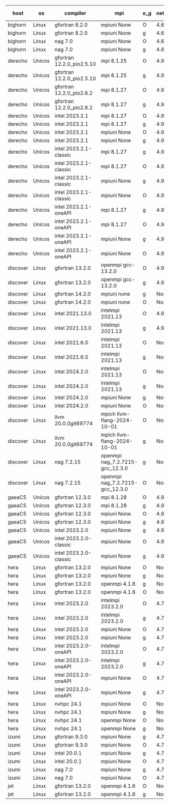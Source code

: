 

| host     | os       | compiler                              | mpi                      | o_g        | netcdf        | build       | u_pass          | u_fail          | s_pass            | s_fail            | e_pass             | e_fail             | nuopc_pass       | nuopc_fail       | artifacts link          |
|----------|----------|---------------------------------------|--------------------------|------------|---------------|-------------|-----------------|-----------------|-------------------|-------------------|--------------------|--------------------|------------------|------------------|-------------------------|
| bighorn | Linux | gfortran 8.2.0 | mpiuni None  | O | 4.6.1  | PASS | 12535 | 0 | 9 | 0 | 42 | 0 | None | None | <a href="https://github.com/esmf-org/esmf-test-artifacts/tree/68025681ed4beff27b543fa3212c6a5c717ab0eb/develop/gfortran/8.2.0/O/mpiuni/None" target="_blank">6802568</a> | 
| bighorn | Linux | gfortran 8.2.0 | mpiuni None  | g | 4.6.1  | PASS | 12535 | 0 | 9 | 0 | 42 | 0 | None | None | <a href="https://github.com/esmf-org/esmf-test-artifacts/tree/1de002b52362776addb69b39950f54dea534b449/develop/gfortran/8.2.0/g/mpiuni/None" target="_blank">1de002b</a> | 
| bighorn | Linux | nag 7.0 | mpiuni None  | O | 4.6.1  | PASS | 12535 | 0 | 9 | 0 | 42 | 0 | None | None | <a href="https://github.com/esmf-org/esmf-test-artifacts/tree/a65960a534a42d32f69bb7a8172154a3ad4e44d3/develop/nag/7.0/O/mpiuni/None" target="_blank">a65960a</a> | 
| bighorn | Linux | nag 7.0 | mpiuni None  | g | 4.6.1  | PASS | None | None | None | None | None | None | None | None | <a href="https://github.com/esmf-org/esmf-test-artifacts/tree/603d58ceee3f73504e7317e82dcded586c8eb93f/develop/nag/7.0/g/mpiuni/None" target="_blank">603d58c</a> | 
| derecho | Unicos | gfortran 12.2.0_pio2.5.10 | mpi 8.1.25  | O | 4.9.2  | PASS | 14204 | 0 | 51 | 0 | 80 | 0 | 57 | 0 | <a href="https://github.com/esmf-org/esmf-test-artifacts/tree/87b0f2849dbdaef060a621e0dcfb7d4e587adbfa/develop/gfortran/12.2.0_pio2.5.10/O/mpi/8.1.25" target="_blank">87b0f28</a> | 
| derecho | Unicos | gfortran 12.2.0_pio2.5.10 | mpi 8.1.25  | g | 4.9.2  | PASS | 14204 | 0 | 51 | 0 | 80 | 0 | 57 | 0 | <a href="https://github.com/esmf-org/esmf-test-artifacts/tree/d48b7ef90d3dfacfe5cae9c64d067252c951d73a/develop/gfortran/12.2.0_pio2.5.10/g/mpi/8.1.25" target="_blank">d48b7ef</a> | 
| derecho | Unicos | gfortran 12.2.0_pio2.6.2 | mpi 8.1.27  | O | 4.9.2  | PASS | 14204 | 0 | 51 | 0 | 80 | 0 | 57 | 0 | <a href="https://github.com/esmf-org/esmf-test-artifacts/tree/8848efc0c770214d011302273897b32327c9ff1b/develop/gfortran/12.2.0_pio2.6.2/O/mpi/8.1.27" target="_blank">8848efc</a> | 
| derecho | Unicos | gfortran 12.2.0_pio2.6.2 | mpi 8.1.27  | g | 4.9.2  | PASS | 14204 | 0 | 51 | 0 | 80 | 0 | 57 | 0 | <a href="https://github.com/esmf-org/esmf-test-artifacts/tree/04d6c8ebcaeb7979ef14ecd217cc877ff83ae99b/develop/gfortran/12.2.0_pio2.6.2/g/mpi/8.1.27" target="_blank">04d6c8e</a> | 
| derecho | Unicos | intel 2023.2.1 | mpi 8.1.27  | O | 4.9.2  | PASS | 14204 | 0 | 51 | 0 | 80 | 0 | 58 | 0 | <a href="https://github.com/esmf-org/esmf-test-artifacts/tree/2ec6feedecde2756c7468bc992b72c1e14cc6d52/develop/intel/2023.2.1/O/mpi/8.1.27" target="_blank">2ec6fee</a> | 
| derecho | Unicos | intel 2023.2.1 | mpi 8.1.27  | g | 4.9.2  | PASS | 14204 | 0 | 51 | 0 | 80 | 0 | 58 | 0 | <a href="https://github.com/esmf-org/esmf-test-artifacts/tree/bcc9fd57954a48676c9af95f9b0340de4299a2ac/develop/intel/2023.2.1/g/mpi/8.1.27" target="_blank">bcc9fd5</a> | 
| derecho | Unicos | intel 2023.2.1 | mpiuni None  | O | 4.9.2  | PASS | 12535 | 0 | 9 | 0 | 42 | 0 | None | None | <a href="https://github.com/esmf-org/esmf-test-artifacts/tree/6118af15d7de11658117a87972119961da90b5d4/develop/intel/2023.2.1/O/mpiuni/None" target="_blank">6118af1</a> | 
| derecho | Unicos | intel 2023.2.1 | mpiuni None  | g | 4.9.2  | PASS | 12535 | 0 | 9 | 0 | 42 | 0 | None | None | <a href="https://github.com/esmf-org/esmf-test-artifacts/tree/ed970a82d48597e918efc8e94adbea8d80657f51/develop/intel/2023.2.1/g/mpiuni/None" target="_blank">ed970a8</a> | 
| derecho | Unicos | intel 2023.2.1-classic | mpi 8.1.27  | g | 4.9.2  | PASS | None | None | None | None | None | None | None | None | <a href="https://github.com/esmf-org/esmf-test-artifacts/tree/9542d30fea4bd96d47b433eceabd54595bccad26/develop/intel/2023.2.1-classic/g/mpi/8.1.27" target="_blank">9542d30</a> | 
| derecho | Unicos | intel 2023.2.1-classic | mpi 8.1.27  | O | 4.9.2  | PASS | None | None | None | None | None | None | None | None | <a href="https://github.com/esmf-org/esmf-test-artifacts/tree/41ddcdc0e6d2269cceba3610842e167cbc42658f/develop/intel/2023.2.1-classic/O/mpi/8.1.27" target="_blank">41ddcdc</a> | 
| derecho | Unicos | intel 2023.2.1-classic | mpiuni None  | g | 4.9.2  | PASS | 12535 | 0 | 9 | 0 | 42 | 0 | None | None | <a href="https://github.com/esmf-org/esmf-test-artifacts/tree/14c84a955d4091f9eb74257940b8e625cd68e985/develop/intel/2023.2.1-classic/g/mpiuni/None" target="_blank">14c84a9</a> | 
| derecho | Unicos | intel 2023.2.1-classic | mpiuni None  | O | 4.9.2  | PASS | 12535 | 0 | 9 | 0 | 42 | 0 | None | None | <a href="https://github.com/esmf-org/esmf-test-artifacts/tree/08331e2f5469153b41a22a511668043ada5ebf72/develop/intel/2023.2.1-classic/O/mpiuni/None" target="_blank">08331e2</a> | 
| derecho | Unicos | intel 2023.2.1-oneAPI | mpi 8.1.27  | g | 4.9.2  | PASS | None | None | None | None | None | None | None | None | <a href="https://github.com/esmf-org/esmf-test-artifacts/tree/2fb139a68c82f9e41359ad8d6b0e046d6f773281/develop/intel/2023.2.1-oneAPI/g/mpi/8.1.27" target="_blank">2fb139a</a> | 
| derecho | Unicos | intel 2023.2.1-oneAPI | mpi 8.1.27  | O | 4.9.2  | PASS | None | None | None | None | None | None | None | None | <a href="https://github.com/esmf-org/esmf-test-artifacts/tree/9354828bc4a3a1c404f9a2ef4f361c655ce2b4c6/develop/intel/2023.2.1-oneAPI/O/mpi/8.1.27" target="_blank">9354828</a> | 
| derecho | Unicos | intel 2023.2.1-oneAPI | mpiuni None  | g | 4.9.2  | PASS | 12535 | 0 | 9 | 0 | 42 | 0 | None | None | <a href="https://github.com/esmf-org/esmf-test-artifacts/tree/7741783b4a60de50b248ae19c6e51147caf5a93e/develop/intel/2023.2.1-oneAPI/g/mpiuni/None" target="_blank">7741783</a> | 
| derecho | Unicos | intel 2023.2.1-oneAPI | mpiuni None  | O | 4.9.2  | PASS | 12535 | 0 | 9 | 0 | 42 | 0 | None | None | <a href="https://github.com/esmf-org/esmf-test-artifacts/tree/c37a6c9491a6579151a3a42031cb204563e6edca/develop/intel/2023.2.1-oneAPI/O/mpiuni/None" target="_blank">c37a6c9</a> | 
| discover | Linux | gfortran 13.2.0 | openmpi gcc-13.2.0  | O | 4.9.2  | PASS | 14204 | 0 | 51 | 0 | 80 | 0 | 57 | 0 | <a href="https://github.com/esmf-org/esmf-test-artifacts/tree/f9591de5417a9b75cfd58cfb95c22f44ff885555/develop/gfortran/13.2.0/O/openmpi/gcc-13.2.0" target="_blank">f9591de</a> | 
| discover | Linux | gfortran 13.2.0 | openmpi gcc-13.2.0  | g | 4.9.2  | PASS | 14204 | 0 | 51 | 0 | 80 | 0 | 57 | 0 | <a href="https://github.com/esmf-org/esmf-test-artifacts/tree/c0e0c6b6e7943cb84f3c5e778f96947e6adf8073/develop/gfortran/13.2.0/g/openmpi/gcc-13.2.0" target="_blank">c0e0c6b</a> | 
| discover | Linux | gfortran 14.2.0 | mpiuni none  | g | None  | PASS | 12535 | 0 | 9 | 0 | 42 | 0 | None | None | <a href="https://github.com/esmf-org/esmf-test-artifacts/tree/945d8641ed7b18ec5ac7c9546a0e8bcc9f05524d/develop/gfortran/14.2.0/g/mpiuni/none" target="_blank">945d864</a> | 
| discover | Linux | gfortran 14.2.0 | mpiuni none  | O | None  | PASS | 12535 | 0 | 9 | 0 | 42 | 0 | None | None | <a href="https://github.com/esmf-org/esmf-test-artifacts/tree/504e555707b299f48bfd2cb36b6c0aff397dfe52/develop/gfortran/14.2.0/O/mpiuni/none" target="_blank">504e555</a> | 
| discover | Linux | intel 2021.13.0 | intelmpi 2021.13  | O | 4.9.2  | PASS | 14204 | 0 | 51 | 0 | 80 | 0 | 57 | 0 | <a href="https://github.com/esmf-org/esmf-test-artifacts/tree/2934711ea07c5d1ec2389d720bf93f71135df119/develop/intel/2021.13.0/O/intelmpi/2021.13" target="_blank">2934711</a> | 
| discover | Linux | intel 2021.13.0 | intelmpi 2021.13  | g | 4.9.2  | PASS | 14203 | 1 | 51 | 0 | 80 | 0 | 57 | 0 | <a href="https://github.com/esmf-org/esmf-test-artifacts/tree/d69509c295bbcf603003bc225c469ae870c30c4a/develop/intel/2021.13.0/g/intelmpi/2021.13" target="_blank">d69509c</a> | 
| discover | Linux | intel 2021.6.0 | intelmpi 2021.13  | O | None  | PASS | 14204 | 0 | 51 | 0 | 80 | 0 | 57 | 0 | <a href="https://github.com/esmf-org/esmf-test-artifacts/tree/032c0a84d83c3beb9473687391233cf031823abf/develop/intel/2021.6.0/O/intelmpi/2021.13" target="_blank">032c0a8</a> | 
| discover | Linux | intel 2021.6.0 | intelmpi 2021.13  | g | None  | PASS | 14204 | 0 | 51 | 0 | 80 | 0 | 57 | 0 | <a href="https://github.com/esmf-org/esmf-test-artifacts/tree/fd1806d1ba3efd615b1369b679f40d1461b91397/develop/intel/2021.6.0/g/intelmpi/2021.13" target="_blank">fd1806d</a> | 
| discover | Linux | intel 2024.2.0 | intelmpi 2021.13  | O | None  | PASS | 14204 | 0 | 51 | 0 | 80 | 0 | 57 | 0 | <a href="https://github.com/esmf-org/esmf-test-artifacts/tree/eec0070b32ef38ddca688db438f8019b86915926/develop/intel/2024.2.0/O/intelmpi/2021.13" target="_blank">eec0070</a> | 
| discover | Linux | intel 2024.2.0 | intelmpi 2021.13  | g | None  | PASS | 14203 | 1 | 51 | 0 | 80 | 0 | 57 | 0 | <a href="https://github.com/esmf-org/esmf-test-artifacts/tree/2291e52997095a4b042d577c8f5ba54d0e786849/develop/intel/2024.2.0/g/intelmpi/2021.13" target="_blank">2291e52</a> | 
| discover | Linux | intel 2024.2.0 | mpiuni None  | g | None  | PASS | 12534 | 1 | 9 | 0 | 42 | 0 | None | None | <a href="https://github.com/esmf-org/esmf-test-artifacts/tree/d79af22b3eab0ec93587b2f2c0722f8e6aa81601/develop/intel/2024.2.0/g/mpiuni/None" target="_blank">d79af22</a> | 
| discover | Linux | intel 2024.2.0 | mpiuni None  | O | None  | PASS | 12535 | 0 | 9 | 0 | 42 | 0 | None | None | <a href="https://github.com/esmf-org/esmf-test-artifacts/tree/47c72912862752d47de60662079f8a3a0c13f5b7/develop/intel/2024.2.0/O/mpiuni/None" target="_blank">47c7291</a> | 
| discover | Linux | llvm 20.0.0git69774 | mpich llvm-flang-2024-10-01  | O | None  | PASS | None | None | None | None | None | None | None | None | <a href="https://github.com/esmf-org/esmf-test-artifacts/tree/84a63b1c9c43a17862184e9331c349e343bcd705/develop/llvm/20.0.0git69774/O/mpich/llvm-flang-2024-10-01" target="_blank">84a63b1</a> | 
| discover | Linux | llvm 20.0.0git69774 | mpich llvm-flang-2024-10-01  | g | None  | PASS | None | None | None | None | None | None | None | None | <a href="https://github.com/esmf-org/esmf-test-artifacts/tree/0d68a6a98de2b898f0a45283a0275ab81214ae5d/develop/llvm/20.0.0git69774/g/mpich/llvm-flang-2024-10-01" target="_blank">0d68a6a</a> | 
| discover | Linux | nag 7.2.15 | openmpi nag_7.2.7215-gcc_12.3.0  | g | None  | PASS | 14204 | 0 | 51 | 0 | 80 | 0 | 57 | 0 | <a href="https://github.com/esmf-org/esmf-test-artifacts/tree/df6898ea38e16b394f7d9c28b334b6bdec04f9aa/develop/nag/7.2.15/g/openmpi/nag_7.2.7215-gcc_12.3.0" target="_blank">df6898e</a> | 
| discover | Linux | nag 7.2.15 | openmpi nag_7.2.7215-gcc_12.3.0  | O | None  | PASS | 14204 | 0 | 51 | 0 | 80 | 0 | 57 | 0 | <a href="https://github.com/esmf-org/esmf-test-artifacts/tree/d10b13efe8033923b9b595b94c9ad6e548b9ef4f/develop/nag/7.2.15/O/openmpi/nag_7.2.7215-gcc_12.3.0" target="_blank">d10b13e</a> | 
| gaeaC5 | Unicos | gfortran 12.3.0 | mpi 8.1.28  | O | 4.9.0  | PASS | 14204 | 0 | 51 | 0 | 80 | 0 | 57 | 0 | <a href="https://github.com/esmf-org/esmf-test-artifacts/tree/c67b55507858c7a34cba9a726417b8f13e51526a/develop/gfortran/12.3.0/O/mpi/8.1.28" target="_blank">c67b555</a> | 
| gaeaC5 | Unicos | gfortran 12.3.0 | mpi 8.1.28  | g | 4.9.0  | PASS | 14204 | 0 | 51 | 0 | 80 | 0 | 57 | 0 | <a href="https://github.com/esmf-org/esmf-test-artifacts/tree/e9ae06c82cb612f41705f7dd9f8be8eb3f01202b/develop/gfortran/12.3.0/g/mpi/8.1.28" target="_blank">e9ae06c</a> | 
| gaeaC5 | Unicos | gfortran 12.3.0 | mpiuni None  | O | 4.9.0  | PASS | 12535 | 0 | 9 | 0 | 42 | 0 | None | None | <a href="https://github.com/esmf-org/esmf-test-artifacts/tree/c26fea5c631a1082e2f6d15a8c62fc1b3c1b093d/develop/gfortran/12.3.0/O/mpiuni/None" target="_blank">c26fea5</a> | 
| gaeaC5 | Unicos | gfortran 12.3.0 | mpiuni None  | g | 4.9.0  | PASS | 12535 | 0 | 9 | 0 | 42 | 0 | None | None | <a href="https://github.com/esmf-org/esmf-test-artifacts/tree/812f73747c580ba59901e7437e3f23d6c9d3bc84/develop/gfortran/12.3.0/g/mpiuni/None" target="_blank">812f737</a> | 
| gaeaC5 | Unicos | intel 2023.2.0 | mpiuni None  | g | 4.9.0  | FAIL | None | None | None | None | None | None | None | None | <a href="https://github.com/esmf-org/esmf-test-artifacts/tree/2b2008bd02939c373fb600c415f348a4c300cb8a/develop/intel/2023.2.0/g/mpiuni/None" target="_blank">2b2008b</a> | 
| gaeaC5 | Unicos | intel 2023.2.0-classic | mpiuni None  | O | 4.9.0  | FAIL | None | None | None | None | None | None | None | None | <a href="https://github.com/esmf-org/esmf-test-artifacts/tree/001f22d3db3cdc16ef87022b144cb20854a11a87/develop/intel/2023.2.0-classic/O/mpiuni/None" target="_blank">001f22d</a> | 
| gaeaC5 | Unicos | intel 2023.2.0-classic | mpiuni None  | g | 4.9.0  | FAIL | None | None | None | None | None | None | None | None | <a href="https://github.com/esmf-org/esmf-test-artifacts/tree/02980c0b6eda276efb094ddb9313c346a082dbea/develop/intel/2023.2.0-classic/g/mpiuni/None" target="_blank">02980c0</a> | 
| hera | Linux | gfortran 13.2.0 | mpiuni None  | O | None  | PASS | 12535 | 0 | 9 | 0 | 42 | 0 | None | None | <a href="https://github.com/esmf-org/esmf-test-artifacts/tree/2946fab227877df0f8dd80f76cded85c9652880c/develop/gfortran/13.2.0/O/mpiuni/None" target="_blank">2946fab</a> | 
| hera | Linux | gfortran 13.2.0 | mpiuni None  | g | None  | PASS | 12535 | 0 | 9 | 0 | 42 | 0 | None | None | <a href="https://github.com/esmf-org/esmf-test-artifacts/tree/2eabf83bc177ebff226435804e1a20aa43839c02/develop/gfortran/13.2.0/g/mpiuni/None" target="_blank">2eabf83</a> | 
| hera | Linux | gfortran 13.2.0 | openmpi 4.1.6  | g | None  | PASS | None | None | None | None | None | None | None | None | <a href="https://github.com/esmf-org/esmf-test-artifacts/tree/ef39d2eb52ca51eff04f7c857dd14ac094300fe9/develop/gfortran/13.2.0/g/openmpi/4.1.6" target="_blank">ef39d2e</a> | 
| hera | Linux | gfortran 13.2.0 | openmpi 4.1.6  | O | None  | PASS | None | None | None | None | None | None | None | None | <a href="https://github.com/esmf-org/esmf-test-artifacts/tree/57bd6939c2f7105e45e9dbdcbbeb9196cb5e048a/develop/gfortran/13.2.0/O/openmpi/4.1.6" target="_blank">57bd693</a> | 
| hera | Linux | intel 2023.2.0 | intelmpi 2023.2.0  | O | 4.7.0  | PASS | 14204 | 0 | 51 | 0 | 80 | 0 | 57 | 0 | <a href="https://github.com/esmf-org/esmf-test-artifacts/tree/3089ed58d46284b23339fc69f7e4ef6aa5de7327/develop/intel/2023.2.0/O/intelmpi/2023.2.0" target="_blank">3089ed5</a> | 
| hera | Linux | intel 2023.2.0 | intelmpi 2023.2.0  | g | 4.7.0  | PASS | 14204 | 0 | 51 | 0 | 80 | 0 | 57 | 0 | <a href="https://github.com/esmf-org/esmf-test-artifacts/tree/3007086aaa27e19f62bc6a77d3d62b7e33ad2055/develop/intel/2023.2.0/g/intelmpi/2023.2.0" target="_blank">3007086</a> | 
| hera | Linux | intel 2023.2.0 | mpiuni None  | O | 4.7.0  | PASS | 12535 | 0 | 9 | 0 | 42 | 0 | None | None | <a href="https://github.com/esmf-org/esmf-test-artifacts/tree/a7b419ac06e94fe7d82135192d4759036a1ffdcb/develop/intel/2023.2.0/O/mpiuni/None" target="_blank">a7b419a</a> | 
| hera | Linux | intel 2023.2.0 | mpiuni None  | g | 4.7.0  | PASS | 12535 | 0 | 9 | 0 | 42 | 0 | None | None | <a href="https://github.com/esmf-org/esmf-test-artifacts/tree/104fdbf902c0fed2184fd4b617f55758bb583703/develop/intel/2023.2.0/g/mpiuni/None" target="_blank">104fdbf</a> | 
| hera | Linux | intel 2023.2.0-oneAPI | intelmpi 2023.2.0  | O | 4.7.0  | PASS | 14204 | 0 | 50 | 1 | 80 | 0 | 57 | 0 | <a href="https://github.com/esmf-org/esmf-test-artifacts/tree/78d2708bba26e01a6def23a2416c1f5b277c24c8/develop/intel/2023.2.0-oneAPI/O/intelmpi/2023.2.0" target="_blank">78d2708</a> | 
| hera | Linux | intel 2023.2.0-oneAPI | intelmpi 2023.2.0  | g | 4.7.0  | PASS | None | None | None | None | None | None | None | None | <a href="https://github.com/esmf-org/esmf-test-artifacts/tree/35757528791fb6b68c567f8d8ae3bf6141e868cb/develop/intel/2023.2.0-oneAPI/g/intelmpi/2023.2.0" target="_blank">3575752</a> | 
| hera | Linux | intel 2023.2.0-oneAPI | mpiuni None  | O | 4.7.0  | PASS | 12535 | 0 | 9 | 0 | 42 | 0 | None | None | <a href="https://github.com/esmf-org/esmf-test-artifacts/tree/5af979c2d491ac130b8b4b6f575cb7cedc6fb6ef/develop/intel/2023.2.0-oneAPI/O/mpiuni/None" target="_blank">5af979c</a> | 
| hera | Linux | intel 2023.2.0-oneAPI | mpiuni None  | g | 4.7.0  | PASS | 12535 | 0 | 9 | 0 | 42 | 0 | None | None | <a href="https://github.com/esmf-org/esmf-test-artifacts/tree/50bc20491e4441a56272636e0f3b6d5ebcfca144/develop/intel/2023.2.0-oneAPI/g/mpiuni/None" target="_blank">50bc204</a> | 
| hera | Linux | nvhpc 24.1 | mpiuni None  | O | None  | PASS | 12535 | 0 | 9 | 0 | 42 | 0 | None | None | <a href="https://github.com/esmf-org/esmf-test-artifacts/tree/b9c663ef6a30c897f07d636bf5765a03a5f6c8cf/develop/nvhpc/24.1/O/mpiuni/None" target="_blank">b9c663e</a> | 
| hera | Linux | nvhpc 24.1 | mpiuni None  | g | None  | PASS | 12535 | 0 | 9 | 0 | 42 | 0 | None | None | <a href="https://github.com/esmf-org/esmf-test-artifacts/tree/828adc9a2850738f134f34a355e3c1e2429b0368/develop/nvhpc/24.1/g/mpiuni/None" target="_blank">828adc9</a> | 
| hera | Linux | nvhpc 24.1 | openmpi None  | O | None  | PASS | 14204 | 0 | 51 | 0 | 80 | 0 | 57 | 0 | <a href="https://github.com/esmf-org/esmf-test-artifacts/tree/be9879a9facd27a7561b7b7d4b0f7d4005f1ac6c/develop/nvhpc/24.1/O/openmpi/None" target="_blank">be9879a</a> | 
| hera | Linux | nvhpc 24.1 | openmpi None  | g | None  | PASS | 14204 | 0 | 51 | 0 | 80 | 0 | 57 | 0 | <a href="https://github.com/esmf-org/esmf-test-artifacts/tree/51acf783e973acd741e8e70e4c4bd90f6bb9a476/develop/nvhpc/24.1/g/openmpi/None" target="_blank">51acf78</a> | 
| izumi | Linux | gfortran 9.3.0 | mpiuni None  | g | 4.7.4  | PASS | 12535 | 0 | 9 | 0 | 42 | 0 | None | None | <a href="https://github.com/esmf-org/esmf-test-artifacts/tree/f266c192886ec10284934bedc0da0fd1c838d629/develop/gfortran/9.3.0/g/mpiuni/None" target="_blank">f266c19</a> | 
| izumi | Linux | gfortran 9.3.0 | mpiuni None  | O | 4.7.4  | PASS | 12535 | 0 | 9 | 0 | 42 | 0 | None | None | <a href="https://github.com/esmf-org/esmf-test-artifacts/tree/079ea33c373a1a730ac6f453e240f10a0fe16ae0/develop/gfortran/9.3.0/O/mpiuni/None" target="_blank">079ea33</a> | 
| izumi | Linux | intel 20.0.1 | mpiuni None  | g | 4.7.4  | PASS | 12535 | 0 | 9 | 0 | 42 | 0 | None | None | <a href="https://github.com/esmf-org/esmf-test-artifacts/tree/94fadf80b8800df50b7c8475de80aecb45cd5050/develop/intel/20.0.1/g/mpiuni/None" target="_blank">94fadf8</a> | 
| izumi | Linux | intel 20.0.1 | mpiuni None  | O | 4.7.4  | PASS | 12535 | 0 | 9 | 0 | 42 | 0 | None | None | <a href="https://github.com/esmf-org/esmf-test-artifacts/tree/68bb82564ce093ac3e78a247d0b220714f961ddd/develop/intel/20.0.1/O/mpiuni/None" target="_blank">68bb825</a> | 
| izumi | Linux | nag 7.0 | mpiuni None  | g | 4.7.4  | PASS | 12535 | 0 | 9 | 0 | 42 | 0 | None | None | <a href="https://github.com/esmf-org/esmf-test-artifacts/tree/5588ccd62f08ff26162d3f7837bb3c8dc87cf40e/develop/nag/7.0/g/mpiuni/None" target="_blank">5588ccd</a> | 
| izumi | Linux | nag 7.0 | mpiuni None  | O | 4.7.4  | PASS | 12535 | 0 | 9 | 0 | 42 | 0 | None | None | <a href="https://github.com/esmf-org/esmf-test-artifacts/tree/695c069805806017555fe6c9abf771564db5945d/develop/nag/7.0/O/mpiuni/None" target="_blank">695c069</a> | 
| jet | Linux | gfortran 13.2.0 | openmpi 4.1.6  | O | None  | PASS | 14204 | 0 | 51 | 0 | 80 | 0 | 57 | 0 | <a href="https://github.com/esmf-org/esmf-test-artifacts/tree/7b9768ce115e99ac9b4ea73bc72452b0c5e3b17d/develop/gfortran/13.2.0/O/openmpi/4.1.6" target="_blank">7b9768c</a> | 
| jet | Linux | gfortran 13.2.0 | openmpi 4.1.6  | g | None  | PASS | 14204 | 0 | 51 | 0 | 80 | 0 | 57 | 0 | <a href="https://github.com/esmf-org/esmf-test-artifacts/tree/088cf6e94e6e35ce2f1d28829898197e31a1b629/develop/gfortran/13.2.0/g/openmpi/4.1.6" target="_blank">088cf6e</a> | 
